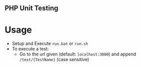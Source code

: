 ## PHP Unit Testing

# Usage
* Setup and Execute `run.bat` or `run.sh`
* To execute a test:
	* Go to the url given (default: `localhost:3000`) and append `/test/{TestName}` (case sensitive)